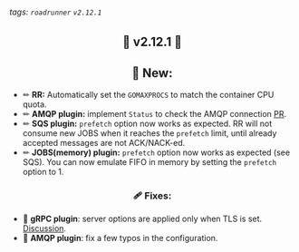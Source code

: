 ###### tags: `roadrunner` `v2.12.1`

## <center> 🚀 v2.12.1 🚀 </center>

## <center>👀 New: </center>

- ✏ **RR:** Automatically set the `GOMAXPROCS` to match the container CPU quota.
- ✏ **AMQP plugin:** implement `Status` to check the AMQP connection [PR](https://github.com/roadrunner-server/amqp/pull/33).
- ✏ **SQS plugin:** `prefetch` option now works as expected. RR will not consume new JOBS when it reaches the `prefetch` limit, until already accepted messages are not ACK/NACK-ed.
- ✏ **JOBS(memory) plugin:** `prefetch` option now works as expected (see SQS). You can now emulate FIFO in memory by setting the `prefetch` option to 1.

### <center>🩹 Fixes:</center>

-  🐛 **gRPC plugin**: server options are applied only when TLS is set. [Discussion](https://github.com/roadrunner-server/roadrunner/discussions/1384).
-  🐛 **AMQP plugin**: fix a few typos in the configuration.